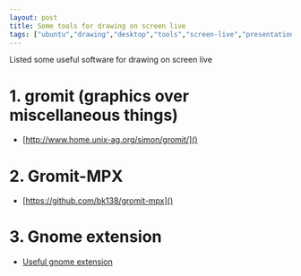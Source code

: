 ```yaml
---
layout: post
title: Some tools for drawing on screen live
tags: ["ubuntu","drawing","desktop","tools","screen-live","presentation"]
---
```

Listed some useful software for drawing on screen live

# 1. gromit (graphics over miscellaneous things)
- [http://www.home.unix-ag.org/simon/gromit/]()

# 2. Gromit-MPX
- [https://github.com/bk138/gromit-mpx]()

# 3. Gnome extension
- [Useful gnome extension](https://nguyenhuuhuy.github.io/blogs/useful-gnome-extensions/)